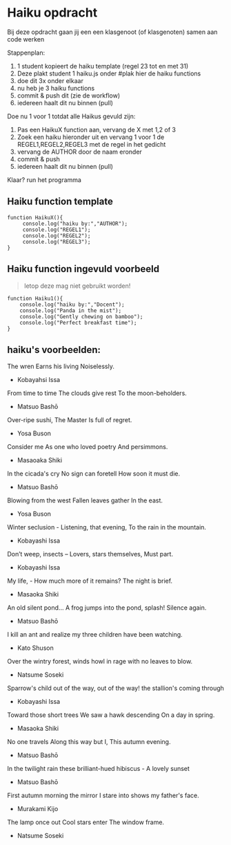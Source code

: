 # Haiku opdracht

Bij deze opdracht gaan jij een een klasgenoot (of klasgenoten) samen aan code werken

Stappenplan:
1. 1 student kopieert de haiku template (regel 23 tot en met 31) 
2. Deze plakt student 1 haiku.js onder #plak hier de haiku functions
3. doe dit 3x onder elkaar
4. nu heb je 3 haiku functions
5. commit & push dit (zie de workflow)
6. iedereen haalt dit nu binnen (pull)

Doe nu 1 voor 1 totdat alle Haikus gevuld zijn:
1. Pas een HaikuX function aan, vervang de X met 1,2 of 3
2. Zoek een haiku hieronder uit en vervang 1 voor 1 de REGEL1,REGEL2,REGEL3 met de regel in het gedicht
3. vervang de AUTHOR door de naam eronder
4. commit & push 
5. iedereen haalt dit nu binnen (pull)

Klaar?
run het programma

## Haiku function template

```
function HaikuX(){
     console.log("haiku by:","AUTHOR");
     console.log("REGEL1");
     console.log("REGEL2");
     console.log("REGEL3");
}
```


## Haiku function ingevuld voorbeeld

> letop deze mag niet gebruikt worden!

```
function Haiku1(){
    console.log("haiku by:","Docent");
    console.log("Panda in the mist");
    console.log("Gently chewing on bamboo");
    console.log("Perfect breakfast time");
}
```

## haiku's voorbeelden:

The wren
Earns his living
Noiselessly.

- Kobayahsi Issa

From time to time
The clouds give rest
To the moon-beholders.

- Matsuo Bashō

Over-ripe sushi,
The Master
Is full of regret.

- Yosa Buson

Consider me
As one who loved poetry
And persimmons.

- Masaoaka Shiki

In the cicada's cry
No sign can foretell
How soon it must die.

- Matsuo Bashō

Blowing from the west
Fallen leaves gather
In the east.

- Yosa Buson

Winter seclusion -
Listening, that evening,
To the rain in the mountain.

- Kobayashi Issa

Don’t weep, insects –
Lovers, stars themselves,
Must part.

- Kobayashi Issa

My life, -
How much more of it remains?
The night is brief.

- Masaoka Shiki

An old silent pond...
A frog jumps into the pond,
splash! Silence again.

- Matsuo Bashō

I kill an ant
and realize my three children
have been watching.

- Kato Shuson

Over the wintry
forest, winds howl in rage
with no leaves to blow.

- Natsume Soseki

Sparrow's child
out of the way, out of the way!
the stallion's coming through

- Kobayashi Issa

Toward those short trees
We saw a hawk descending
On a day in spring.

- Masaoka Shiki

No one travels
Along this way but I,
This autumn evening.

- Matsuo Bashō

In the twilight rain
these brilliant-hued hibiscus -
A lovely sunset

- Matsuo Bashō

First autumn morning
the mirror I stare into
shows my father's face.

- Murakami Kijo

The lamp once out
Cool stars enter
The window frame.

- Natsume Soseki 

